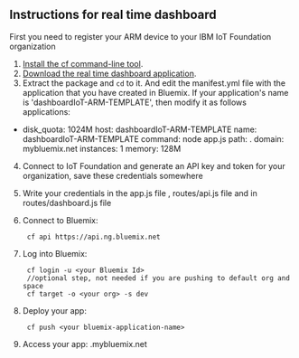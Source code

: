 Instructions for real time dashboard
-----------------------------------

First you need to register your ARM device to your IBM IoT Foundation organization

1. [Install the cf command-line tool](https://www.ng.bluemix.net/docs/#starters/BuildingWeb.html#install_cf).
2. [Download the real time dashboard application](https://hub.jazz.net/git/f103544/dashboardIoT-ARM-TEMPLATE).
3. Extract the package and `cd` to it. And edit the manifest.yml file with the application that you have created in Bluemix. If your application's name is 'dashboardIoT-ARM-TEMPLATE', then modify it as follows
applications:
- disk_quota: 1024M
  host: dashboardIoT-ARM-TEMPLATE
  name: dashboardIoT-ARM-TEMPLATE
  command: node app.js
  path: .
  domain: mybluemix.net
  instances: 1
  memory: 128M

4. Connect to IoT Foundation and generate an API key and token for your organization, save these credentials somewhere
5. Write your credentials in the app.js file , routes/api.js file and in routes/dashboard.js file
6. Connect to Bluemix:

		cf api https://api.ng.bluemix.net

7. Log into Bluemix:

		cf login -u <your Bluemix Id>
		//optional step, not needed if you are pushing to default org and space
		cf target -o <your org> -s dev

8. Deploy your app:

		cf push <your bluemix-application-name>

9. Access your app: <your bluemix-application-name>.mybluemix.net

